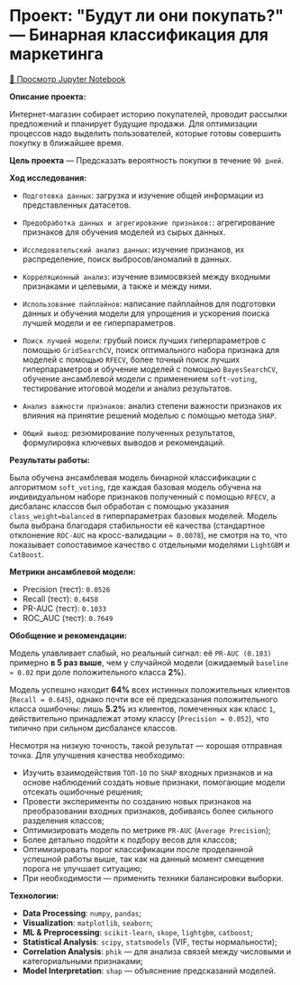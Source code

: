 # Проект: "Будут ли они покупать?" — Бинарная классификация для маркетинга

[🔗 Просмотр Jupyter Notebook](https://kirillshiryaev61.github.io/marketing_purchase_prediction/marketing_purchase_prediction.html)

**Описание проекта:**

Интернет-магазин собирает историю покупателей, проводит рассылки предложений и планирует будущие продажи. Для оптимизации процессов надо выделить пользователей, которые готовы совершить покупку в ближайшее время.

**Цель проекта** — Предсказать вероятность покупки в течение `90 дней`.

**Ход исследования:**

- `Подготовка данных`: загрузка и изучение общей информации из представленных датасетов.


- `Предобработка данных и агрегирование признаков:`: агрегирование признаков для обучения моделей из сырых данных.


- `Исследовательский анализ данных`: изучение признаков, их распределение, поиск выбросов/аномалий в данных.


- `Корреляционный анализ`: изучение взимосвязей между входными признаками и целевыми, а также и между ними.


- `Использование пайплайнов`: написание пайплайнов для подготовки данных и обучения модели для упрощения и ускорения поиска лучшей модели и ее гиперпараметров.


- `Поиск лучшей модели`: грубый поиск лучших гиперпараметров с помощью `GridSearchCV`, поиск оптимального набора признака для моделей с помощью `RFECV`, более точный поиск лучших гиперпараметров и обучение моделей с помощью `BayesSearchCV`, обучение ансамблевой модели с применением `soft-voting`, тестирование итоговой модели и анализ результатов.


- `Анализ важности признаков`: анализ степени важности признаков их влияния на принятие решений моделью с помощью метода `SHAP`.


- `Общий вывод`: резюмирование полученных результатов, формулировка ключевых выводов и рекомендаций.


**Результаты работы:**

Была обучена ансамблевая модель бинарной классификации с алгоритмом `soft_voting`, где каждая базовая модель обучена на индивидуальном наборе признаков полученный с помощью `RFECV`, а дисбаланс классов был обработан с помощью указания `class_weight=balanced` в гиперпараметрах базовых моделей. Модель была выбрана благодаря стабильности её качества (стандартное отклонение `ROC-AUC` на кросс-валидации `≈ 0.0078`), не смотря на то, что показывает сопоставимое качество с отдельными моделями `LightGBM` и `CatBoost`.

**Метрики ансамблевой модели:**

- Precision (тест): `0.0526`
- Recall (тест): `0.6458`
- PR-AUC (тест): `0.1033`
- ROC_AUC (тест): `0.7649`

**Обобщение и рекомендации:**

Модель улавливает слабый, но реальный сигнал: её `PR-AUC (0.103)` примерно **в 5 раз выше**, чем у случайной модели (ожидаемый `baseline ≈ 0.02` при доле положительного класса **2%**).

Модель успешно находит **64%** всех истинных положительных клиентов (`Recall = 0.645`), однако почти все её предсказания положительного класса ошибочны: лишь **5.2%** из клиентов, помеченных как класс `1`, действительно принадлежат этому классу (`Precision = 0.052`), что типично при сильном дисбалансе классов.

Несмотря на низкую точность, такой результат — хорошая отправная точка. Для улучшения качества необходимо: 

- Изучить взаимодействия `ТОП-10` по `SHAP` входных признаков и на основе наблюдений создать новые признаки, помогающие модели отсекать ошибочные решения;
- Провести эксперименты по созданию новых признаков на преобразовании входных признаков, добиваясь более сильного разделения классов;
- Оптимизировать модель по метрике `PR-AUC` (`Average Precision`);
- Более детально подойти к подбору весов для классов;
- Оптимизировать порог классификации после проделанной успешной работы выше, так как на данный момент смещение порога не улучшает ситуацию;
- При необходимости — применить техники балансировки выборки.

**Технологии:**

- **Data Processing**: `numpy`, `pandas`;
- **Visualization**: `matplotlib`, `seaborn`;
- **ML & Preprocessing**: `scikit-learn`, `skope`, `lightgbm`, `catboost`;
- **Statistical Analysis**: `scipy`, `statsmodels` (VIF, тесты нормальности);
- **Correlation Analysis**: `phik` — для анализа связей между числовыми и категориальными признаками;
- **Model Interpretation**: `shap` — объяснение предсказаний моделей.